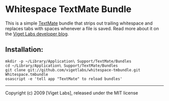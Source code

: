 Whitespace TextMate Bundle
==========================

This is a simple [TextMate][txm] bundle that strips out trailing whitespace and replaces tabs with spaces whenever a file is saved. Read more about it on the [Viget Labs developer blog][ext].

  [ext]: http://viget.com/extend/out-damned-tabs
  [txm]: http://macromates.com

## Installation:

    mkdir -p ~/Library/Application\ Support/TextMate/Bundles
    cd ~/Library/Application\ Support/TextMate/Bundles
    git clone git://github.com/vigetlabs/whitespace-tmbundle.git Whitespace.tmbundle
    osascript -e 'tell app "TextMate" to reload bundles'

***
Copyright (c) 2009 [Viget Labs], released under the MIT license

  [vgt]: http://viget.com
